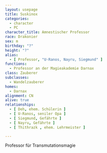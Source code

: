 ```yaml
---
layout: usepage
title: Suskinox
categories:
  - character
  - PC
character_title: Amnestischer Professor
race: Drakonier
sex: m
birthday: "?"
height: "?"
alias:
  - [ Professor, "U-Ranos, Nayru, Siegmund" ]
functions:
  - Professor an der Magieakademie Darnax
class: Zauberer
subclasses:
  - Wandelzauberer
homes:
  - Darnax
alignment: CN
alive: true
relationships:
  - [ Deh, ehem. Schülerin ]
  - [ U-Ranos, seniler Opa ]
  - [ Siegmund, Gefährte ]
  - [ Nayru, Gefährte ]
  - [ Thithrazk , ehem. Lehrmeister ]

---
```


Professor für Transmutationsmagie
